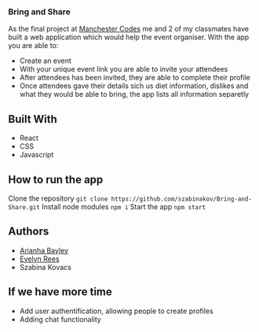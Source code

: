 ### Bring and Share
As the final project at [Manchester Codes](https://www.manchestercodes.com/software-engineer-fasttrack) me and 2 of my classmates have built a web application which would help the event organiser. 
With the app you are able to:
* Create an event
* With your unique event link you are able to invite your attendees
* After attendees has been invited, they are able to complete their profile
* Once attendees gave their details sich us diet information, dislikes and what they would be able to bring, the app lists all information separetly

## Built With
* React
* CSS
* Javascript

## How to run the app
Clone the repository
`git clone https://github.com/szabinakov/Bring-and-Share.git`
Install node modules
`npm i`
Start the app
`npm start`

## Authors
* [Arianha Bayley](https://github.com/ari-anha)
* [Evelyn Rees](https://github.com/EveRefi)
* Szabina Kovacs

## If we have more time
* Add user authentification, allowing people to create profiles
* Adding chat functionality 
